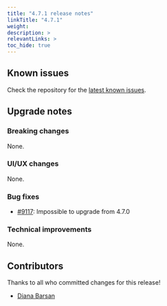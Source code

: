 ```yaml
---
title: "4.7.1 release notes"
linkTitle: "4.7.1"
weight:
description: >
relevantLinks: >
toc_hide: true
---
```


## Known issues

Check the repository for the [latest known issues](https://github.com/medic/cht-core/issues?q=is%3Aissue+label%3A%22Affects%3A+4.7.1%22).

## Upgrade notes

### Breaking changes

None.

### UI/UX changes

None.

### Bug fixes

- [#9117](https://github.com/medic/cht-core/issues/9117): Impossible to upgrade from 4.7.0

### Technical improvements

None.


## Contributors

Thanks to all who committed changes for this release!

- [Diana Barsan](https://github.com/dianabarsan)

